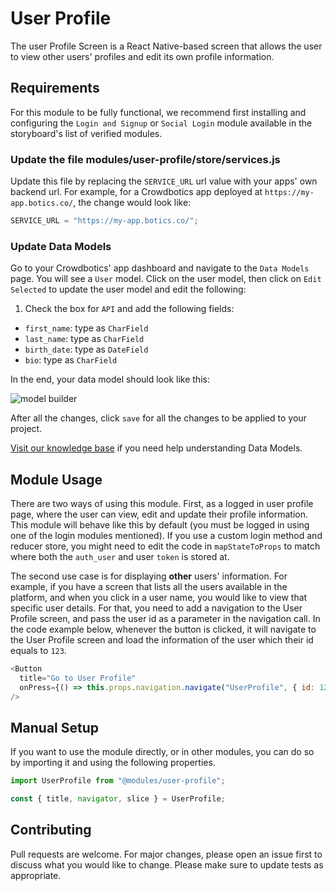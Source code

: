 # User Profile

The user Profile Screen is a React Native-based screen that allows the user to view other users' profiles and edit its own profile information.

## Requirements

For this module to be fully functional, we recommend first installing and configuring the `Login and Signup` or `Social Login` module available in the storyboard's list of verified modules.

### Update the file modules/user-profile/store/services.js

Update this file by replacing the `SERVICE_URL` url value with your apps' own backend url. For example, for a Crowdbotics app deployed at `https://my-app.botics.co/`, the change would look like:

```js
SERVICE_URL = "https://my-app.botics.co/";
```

### Update Data Models

Go to your Crowdbotics' app dashboard and navigate to the `Data Models` page. You will see a `User` model. Click on the user model, then click on `Edit Selected` to update the user model and edit the following:

1. Check the box for `API` and add the following fields:

- `first_name`: type as `CharField`
- `last_name`: type as `CharField`
- `birth_date`: type as `DateField`
- `bio`: type as `CharField`

In the end, your data model should look like this:

![model builder](https://crowdbotics-slack-dev.s3.amazonaws.com/media/project_component_resources/Screenshot_from_2021-01-05_16-05-28.png)

After all the changes, click `save` for all the changes to be applied to your project.

[Visit our knowledge base](https://knowledge.crowdbotics.com/what-is-the-model-editor-and-what-is-it-for) if you need help understanding Data Models.

## Module Usage

There are two ways of using this module. First, as a logged in user profile page, where the user can view, edit and update their profile information. This module will behave like this by default (you must be logged in using one of the login modules mentioned). If you use a custom login method and reducer store, you might need to edit the code in `mapStateToProps` to match where both the `auth_user` and user `token` is stored at.

The second use case is for displaying **other** users' information. For example, if you have a screen that lists all the users available in the platform, and when you click in a user name, you would like to view that specific user details. For that, you need to add a navigation to the User Profile screen, and pass the user id as a parameter in the navigation call. In the code example below, whenever the button is clicked, it will navigate to the User Profile screen and load the information of the user which their id equals to `123`.

```js
<Button
  title="Go to User Profile"
  onPress={() => this.props.navigation.navigate("UserProfile", { id: 123 })}
/>
```

## Manual Setup

If you want to use the module directly, or in other modules, you can do so by importing it and using the following properties.

```javascript
import UserProfile from "@modules/user-profile";

const { title, navigator, slice } = UserProfile;
```

## Contributing

Pull requests are welcome. For major changes, please open an issue first to discuss what you would like to change.
Please make sure to update tests as appropriate.

